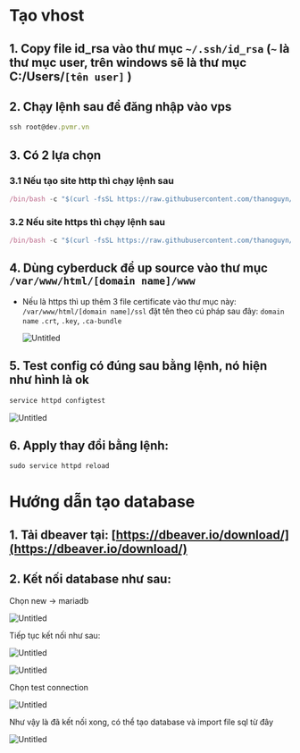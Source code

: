 # Tạo vhost

## 1. Copy file id_rsa vào thư mục `~/.ssh/id_rsa` (`~` là thư mục user, trên windows sẽ là thư mục C:/Users/`[tên user]` )

## 2. Chạy lệnh sau để đăng nhập vào vps

```jsx
ssh root@dev.pvmr.vn
```

## 3. Có 2 lựa chọn

### 3.1 Nếu tạo site http thì chạy lệnh sau

```jsx
/bin/bash -c "$(curl -fsSL https://raw.githubusercontent.com/thanoguyn/public/main/http)" sample.vn
```

### 3.2 Nếu site https thì chạy lệnh sau

```jsx
/bin/bash -c "$(curl -fsSL https://raw.githubusercontent.com/thanoguyn/public/main/https)" sample.vn
```

## 4. Dùng cyberduck để up source vào thư mục `/var/www/html/[domain name]/www`

- Nếu là https thì up thêm 3 file certificate vào thư mục này: `/var/www/html/[domain name]/ssl` đặt tên theo cú pháp sau đây: `domain name` `.crt`, `.key`, `.ca-bundle`
    
    ![Untitled](Ta%CC%A3o%20vhost%208b25966d5f1e46418862ba25b0577c9b/Untitled.png)
    

## 5. Test config có đúng sau bằng lệnh, nó hiện như hình là ok

```jsx
service httpd configtest
```

![Untitled](Ta%CC%A3o%20vhost%208b25966d5f1e46418862ba25b0577c9b/Untitled%201.png)

## 6. Apply thay đổi bằng lệnh:

```jsx
sudo service httpd reload
```

# Hướng dẫn tạo database

## 1. Tải dbeaver tại: [https://dbeaver.io/download/](https://dbeaver.io/download/)

## 2. Kết nối database như sau:

Chọn new → mariadb

![Untitled](Ta%CC%A3o%20vhost%208b25966d5f1e46418862ba25b0577c9b/Untitled%202.png)

Tiếp tục kết nối như sau:

![Untitled](Ta%CC%A3o%20vhost%208b25966d5f1e46418862ba25b0577c9b/Untitled%203.png)

![Untitled](Ta%CC%A3o%20vhost%208b25966d5f1e46418862ba25b0577c9b/Untitled%204.png)

Chọn test connection

![Untitled](Ta%CC%A3o%20vhost%208b25966d5f1e46418862ba25b0577c9b/Untitled%205.png)

Như vậy là đã kết nối xong, có thể tạo database và import file sql từ đây

![Untitled](Ta%CC%A3o%20vhost%208b25966d5f1e46418862ba25b0577c9b/Untitled%206.png)

